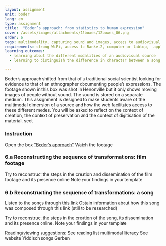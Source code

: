 ```yaml
---
layout: assignment
unit: boder
lang: en
type: assignment
title:  "Boder’s approach: from statistics to human expression"
cover: /assets/images/attachments/12boxes/12boxes_06.png
order: 6
tags: multimodality, capturing sound and images, access to audiovisual sources,
requirements: strong WiFi, access to Ranke.2, computer or labtop,  application on labtop or computer to view video,
learning outcomes:
  - learning about the different modalities of an audiovisual source
  - learning to distinguish the difference in character between a song as a historical source and film footage.

---
```

Boder’s approach shifted from that of a traditional social scientist looking for evidence to that of an ethnographer documenting people’s expressions. The footage shown in this box was shot in Henonville but it only shows moving images of people without sound. The sound is stored on a separate medium. This assignment is designed to make students aware of the multimodal dimension of a source and how the web facilitates access to these different modes. You will be asked to reflect on the context of creation, the context of preservation and the context of digitisation of the material. 
sect

<!-- briefing-student -->
### Instruction
<!-- section-contents -->

Open the box ["Boder’s approach"](https://allthingsmoving.com/DB_interactive_2018_07_03/#Intro)
Watch the footage
<!-- more -->

<!-- section -->
### 6.a  Reconstructing the sequence of transformations: film footage
<!-- section-contents -->
Try to reconstruct the steps in the creation and dissemination of the film footage and its presence online
Note your findings in your template

<!-- section -->
### 6.b  Reconstructing the sequence of transformations: a song  
<!-- section-contents -->
Listen to the songs through [this link](https://centerhistorypsychology.wordpress.com/2016/09/02/dr-boder-and-the-missing-songs/)
Obtain information about how this song was composed through this link (still to be researched)

Try to reconstruct the steps in the creation of the song,  its dissemination and its presence online.
Note your findings in your template   



<!-- briefing-teacher -->

Reading/viewing  suggestions:
See reading list multimodal literacy
See website Yiddisch songs Gerben
